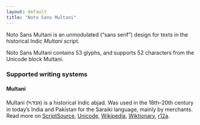 ```yaml
---
layout: default
title: "Noto Sans Multani"
---
```

Noto Sans Multani is an unmodulated (“sans serif”) design for texts in the historical Indic _Multani_ script. 

Noto Sans Multani contains 53 glyphs, and supports 52 characters from the Unicode block Multani.


### Supported writing systems


#### Multani

Multani (<span class='autonym'>𑊠𑊣𑊖𑊚</span>) is a historical Indic abjad. Was used in the 18th–20th century in today’s India and Pakistan for the Saraiki language, mainly by merchants. Read more on [ScriptSource](https://scriptsource.org/scr/Mult), [Unicode](https://www.unicode.org/versions/Unicode13.0.0/ch15.pdf#G95487), [Wikipedia](https://en.wikipedia.org/wiki/ISO_15924:Mult), [Wiktionary](https://en.wiktionary.org/wiki/Category:Multani_script), [r12a](https://r12a.github.io/scripts/links?iso=Mult).

